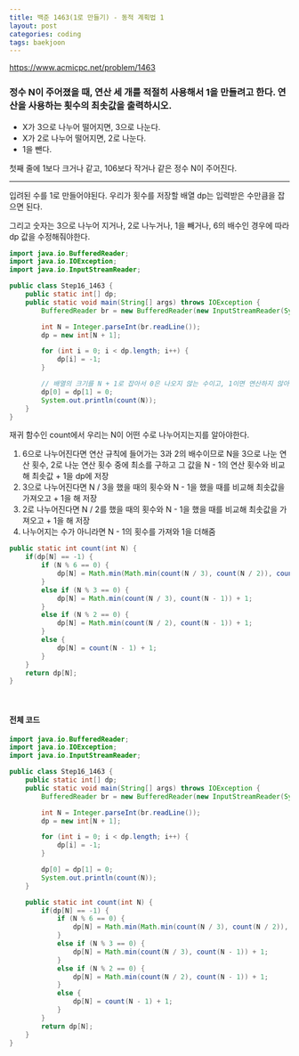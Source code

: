 ```yaml
---
title: 백준 1463(1로 만들기) - 동적 계획법 1
layout: post
categories: coding
tags: baekjoon
---
```

<https://www.acmicpc.net/problem/1463>
### 정수 N이 주어졌을 때, 연산 세 개를 적절히 사용해서 1을 만들려고 한다. 연산을 사용하는 횟수의 최솟값을 출력하시오.
- X가 3으로 나누어 떨어지면, 3으로 나눈다.
- X가 2로 나누어 떨어지면, 2로 나눈다.
- 1을 뺀다.
     
첫째 줄에 1보다 크거나 같고, 106보다 작거나 같은 정수 N이 주어진다.    
<hr>
입려된 수를 1로 만들어야된다. 우리가 횟수를 저장할 배열 dp는 입력받은 수만큼을 잡으면 된다.    

그리고 숫자는 3으로 나누어 지거나, 2로 나누거나, 1을 빼거나, 6의 배수인 경우에 따라 dp 값을 수정해줘야한다.    

```java
import java.io.BufferedReader;
import java.io.IOException;
import java.io.InputStreamReader;

public class Step16_1463 {
    public static int[] dp;
    public static void main(String[] args) throws IOException {
        BufferedReader br = new BufferedReader(new InputStreamReader(System.in));

        int N = Integer.parseInt(br.readLine());
        dp = new int[N + 1];

        for (int i = 0; i < dp.length; i++) {
            dp[i] = -1;
        }

        // 배열의 크기를 N + 1로 잡아서 0은 나오지 않는 수이고, 1이면 연산하지 않아도 되니까 0이 되는 것
        dp[0] = dp[1] = 0;
        System.out.println(count(N));
    }
}
```

재귀 함수인 count에서 우리는 N이 어떤 수로 나누어지는지를 알아야한다.    

1. 6으로 나누어진다면 연산 규칙에 들어가는 3과 2의 배수이므로 N을 3으로 나눈 연산 횟수, 2로 나눈 연산 횟수 중에 최소를 구하고 그 값을 N - 1의 연산 횟수와 비교해 최솟값  + 1을 dp에 저장
2. 3으로 나누어진다면 N / 3을 했을 때의 횟수와 N - 1을 했을 때를 비교해 최솟값을 가져오고 + 1을 해 저장
3. 2로 나누어진다면 N / 2를 했을 때의 횟수와 N - 1을 했을 때를 비교해 최솟값을 가져오고 + 1을 해 저장
4. 나누어지는 수가 아니라면 N - 1의 횟수를 가져와 1을 더해줌


```java
public static int count(int N) {
    if(dp[N] == -1) {
        if (N % 6 == 0) {
            dp[N] = Math.min(Math.min(count(N / 3), count(N / 2)), count(N - 1)) + 1;
        }
        else if (N % 3 == 0) {
            dp[N] = Math.min(count(N / 3), count(N - 1)) + 1;
        }
        else if (N % 2 == 0) {
            dp[N] = Math.min(count(N / 2), count(N - 1)) + 1;
        }
        else {
            dp[N] = count(N - 1) + 1;
        }
    }
    return dp[N];
}
```
<br>

#### 전체 코드
```java
import java.io.BufferedReader;
import java.io.IOException;
import java.io.InputStreamReader;

public class Step16_1463 {
    public static int[] dp;
    public static void main(String[] args) throws IOException {
        BufferedReader br = new BufferedReader(new InputStreamReader(System.in));

        int N = Integer.parseInt(br.readLine());
        dp = new int[N + 1];

        for (int i = 0; i < dp.length; i++) {
            dp[i] = -1;
        }

        dp[0] = dp[1] = 0;
        System.out.println(count(N));
    }

    public static int count(int N) {
        if(dp[N] == -1) {
            if (N % 6 == 0) {
                dp[N] = Math.min(Math.min(count(N / 3), count(N / 2)), count(N - 1)) + 1;
            }
            else if (N % 3 == 0) {
                dp[N] = Math.min(count(N / 3), count(N - 1)) + 1;
            }
            else if (N % 2 == 0) {
                dp[N] = Math.min(count(N / 2), count(N - 1)) + 1;
            }
            else {
                dp[N] = count(N - 1) + 1;
            }
        }
        return dp[N];
    }
}
```
